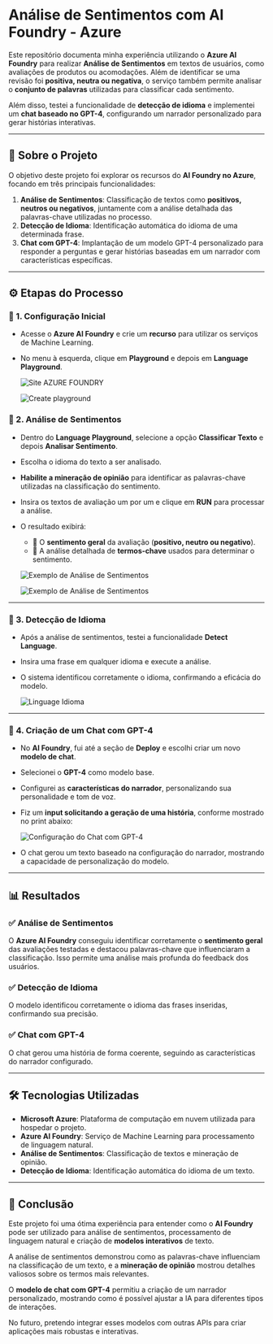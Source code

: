 # Análise de Sentimentos com AI Foundry - Azure

Este repositório documenta minha experiência utilizando o **Azure AI Foundry** para realizar **Análise de Sentimentos** em textos de usuários, como avaliações de produtos ou acomodações. Além de identificar se uma revisão foi **positiva, neutra ou negativa**, o serviço também permite analisar o **conjunto de palavras** utilizadas para classificar cada sentimento.

Além disso, testei a funcionalidade de **detecção de idioma** e implementei um **chat baseado no GPT-4**, configurando um narrador personalizado para gerar histórias interativas.

---

## 📌 Sobre o Projeto

O objetivo deste projeto foi explorar os recursos do **AI Foundry no Azure**, focando em três principais funcionalidades:

1. **Análise de Sentimentos**: Classificação de textos como **positivos, neutros ou negativos**, juntamente com a análise detalhada das palavras-chave utilizadas no processo.
2. **Detecção de Idioma**: Identificação automática do idioma de uma determinada frase.
3. **Chat com GPT-4**: Implantação de um modelo GPT-4 personalizado para responder a perguntas e gerar histórias baseadas em um narrador com características específicas.

---

## ⚙️ Etapas do Processo

### 🔹 1. Configuração Inicial
- Acesse o **Azure AI Foundry** e crie um **recurso** para utilizar os serviços de Machine Learning.
- No menu à esquerda, clique em **Playground** e depois em **Language Playground**.

  ![Site AZURE FOUNDRY](Prints/1-Foundry.jpg)

  
  ![Create playground](Prints/2-create.jpg)


### 🔹 2. Análise de Sentimentos  
- Dentro do **Language Playground**, selecione a opção **Classificar Texto** e depois **Analisar Sentimento**.
- Escolha o idioma do texto a ser analisado.
- **Habilite a mineração de opinião** para identificar as palavras-chave utilizadas na classificação do sentimento.
- Insira os textos de avaliação um por um e clique em **RUN** para processar a análise.
- O resultado exibirá:
  - 🔹 O **sentimento geral** da avaliação (**positivo, neutro ou negativo**).
  - 🔹 A análise detalhada de **termos-chave** usados para determinar o sentimento.


  ![Exemplo de Análise de Sentimentos](Prints/3-classify.jpg)

  ![Exemplo de Análise de Sentimentos](Prints/4-opinion.jpg)

---

### 🔹 3. Detecção de Idioma  
- Após a análise de sentimentos, testei a funcionalidade **Detect Language**.
- Insira uma frase em qualquer idioma e execute a análise.
- O sistema identificou corretamente o idioma, confirmando a eficácia do modelo.

  ![Linguage Idioma](Prints/5-Detect.jpg)

---

### 🔹 4. Criação de um Chat com GPT-4  
- No **AI Foundry**, fui até a seção de **Deploy** e escolhi criar um novo **modelo de chat**.
- Selecionei o **GPT-4** como modelo base.
- Configurei as **características do narrador**, personalizando sua personalidade e tom de voz.
- Fiz um **input solicitando a geração de uma história**, conforme mostrado no print abaixo:

  ![Configuração do Chat com GPT-4](Prints/6-chat.jpg)

- O chat gerou um texto baseado na configuração do narrador, mostrando a capacidade de personalização do modelo.

---

## 📊 Resultados  

### ✅ Análise de Sentimentos  
O **Azure AI Foundry** conseguiu identificar corretamente o **sentimento geral** das avaliações testadas e destacou palavras-chave que influenciaram a classificação. Isso permite uma análise mais profunda do feedback dos usuários.

### ✅ Detecção de Idioma  
O modelo identificou corretamente o idioma das frases inseridas, confirmando sua precisão.

### ✅ Chat com GPT-4  
O chat gerou uma história de forma coerente, seguindo as características do narrador configurado.

---

## 🛠️ Tecnologias Utilizadas

- **Microsoft Azure**: Plataforma de computação em nuvem utilizada para hospedar o projeto.
- **Azure AI Foundry**: Serviço de Machine Learning para processamento de linguagem natural.
- **Análise de Sentimentos**: Classificação de textos e mineração de opinião.
- **Detecção de Idioma**: Identificação automática do idioma de um texto.

---

## 🎯 Conclusão  

Este projeto foi uma ótima experiência para entender como o **AI Foundry** pode ser utilizado para análise de sentimentos, processamento de linguagem natural e criação de **modelos interativos** de texto.

A análise de sentimentos demonstrou como as palavras-chave influenciam na classificação de um texto, e a **mineração de opinião** mostrou detalhes valiosos sobre os termos mais relevantes.

O **modelo de chat com GPT-4** permitiu a criação de um narrador personalizado, mostrando como é possível ajustar a IA para diferentes tipos de interações.

No futuro, pretendo integrar esses modelos com outras APIs para criar aplicações mais robustas e interativas.
